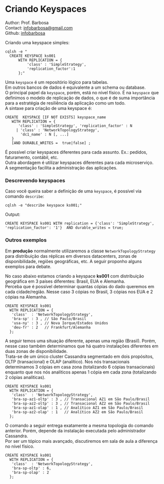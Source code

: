 # Criando Keyspaces
Author: Prof. Barbosa<br>
Contact: infobarbosa@gmail.com<br>
Github: [infobarbosa](https://github.com/infobarbosa)

Criando uma keyspace simples:
```
cqlsh -e "
  CREATE KEYSPACE ks001
      WITH REPLICATION = {
          'class' : 'SimpleStrategy', 
          'replication_factor':1  
      };"

```

Uma `keyspace` é um repositório lógico para tabelas. <br>
Em outros bancos de dados é equivalente a um schema ou database.<br>
O principal papel da `keyspace`, porém, está no nível físico. É na `keyspace` que definimos o modelo de replicação de dados, o que é de suma importância para a estratégia de resiliência da aplicação como um todo.<br>
A sintaxe para criação de uma keyspace é:
```
CREATE  KEYSPACE [IF NOT EXISTS] keyspace_name 
   WITH REPLICATION = { 
      'class' : 'SimpleStrategy', 'replication_factor' : N  
     | 'class' : 'NetworkTopologyStrategy', 
       'dc1_name' : N [, ...] 
   }
   [AND DURABLE_WRITES =  true|false] ;
```

É possível criar keyspaces diferentes para cada assunto. Ex.: pedidos, faturamento, contábil, etc.<br>
Outra abordagem é utilizar keyspaces diferentes para cada microserviço.<br>
A segmentação facilita a administração das aplicações.

### Descrevendo keyspaces
Caso você queira saber a definição de uma `keyspace`, é possível via comando `describe`:
```
cqlsh -e "describe keyspace ks001;"

```

Output:
```
CREATE KEYSPACE ks001 WITH replication = {'class': 'SimpleStrategy', 'replication_factor': '1'}  AND durable_writes = true;
```

### Outros exemplos

Em **produção** normalmente utilizaremos a classe `NetworkTopologyStrategy` para distribuição das réplicas em diversos datacenters, zonas de disponibilidade, regiões geográficas, etc.
A seguir proponho alguns exemplos para debate.<br> 

No caso abaixo estamos criando a keyspace **ks001** com distribuição geográfica em 3 países diferentes: Brasil, EUA e Alemanha.<br>
Perceba que é possível determinar quantas cópias do dado queremos em cada cidade/região. Nesse caso 3 cópias no Brasil, 3 cópias nos EUA e 2 cópias na Alemanha.
```
CREATE KEYSPACE ks001
  WITH REPLICATION = {
   'class'  : 'NetworkTopologyStrategy', 
   'bra-sp' : 3 , // São Paulo/Brasil
   'usa-ny' : 3 , // Nova Iorque/Estados Unidos
   'deu-fr' : 2   // Frankfurt/Alemanha
  };
```  

A seguir temos uma situação diferente, apenas uma região (Brasil). Porém, nesse caso também determinamos que há quatro instalações diferentes em duas zonas de disponibilidade.<br>
Trata-se de um único cluster Cassandra segmentado em dois propósitos, OLTP (transacional) e OLAP (analítico).
Nos nós transacionais determinamos 3 cópias em casa zona (totalizando 6 cópias transacionais) enquanto que nos nós analíticos apenas 1 cópia em cada zona (totalizando 2 cópias analíticas).
```
CREATE KEYSPACE ks001
  WITH REPLICATION = {
   'class'  : 'NetworkTopologyStrategy', 
   'bra-sp-az1-oltp' : 3 , // Transacional AZ1 em São Paulo/Brasil
   'bra-sp-az2-oltp' : 3 , // Transacional AZ2 em São Paulo/Brasil
   'bra-sp-az1-olap' : 1 , // Analítico AZ1 em São Paulo/Brasil
   'bra-sp-az2-olap' : 1   // Analítico AZ2 em São Paulo/Brasil
  };
```  

O comando a seguir entrega exatamente a mesma topologia do comando anterior. Porém, depende da instalação executada pelo administrador Cassandra.<br>
Por ser um tópico mais avançado, discutiremos em sala de aula a diferença no nível físico. 
```
CREATE KEYSPACE ks001
  WITH REPLICATION = {
   'class'  : 'NetworkTopologyStrategy', 
   'bra-sp-oltp' : 6, 
   'bra-sp-olap' : 2
  };
``` 
